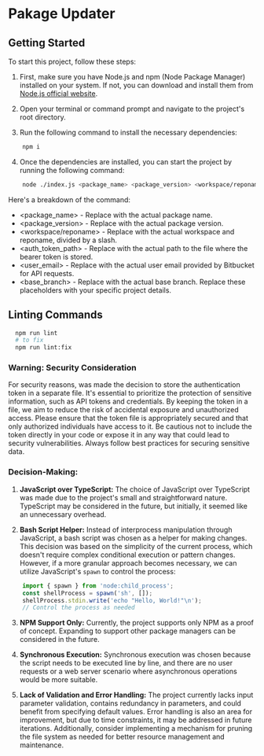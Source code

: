 # Pakage Updater

## Getting Started

To start this project, follow these steps:

1. First, make sure you have Node.js and npm (Node Package Manager) installed on your system. If not, you can download and install them from [Node.js official website](https://nodejs.org/).

2. Open your terminal or command prompt and navigate to the project's root directory.

3. Run the following command to install the necessary dependencies:

```bash
    npm i
```
4. Once the dependencies are installed, you can start the project by running the following command:
```bash
    node ./index.js <package_name> <package_version> <workspace/reponame> <auth_token_path> <user_email> <base_branch>
```
Here's a breakdown of the command:
- <package_name> - Replace with the actual package name.
- <package_version> - Replace with the actual package version.
- <workspace/reponame> - Replace with the actual workspace and reponame, divided by a slash.
- <auth_token_path> - Replace with the actual path to the file where the bearer token is stored.
- <user_email> - Replace with the actual user email provided by Bitbucket for API requests.
- <base_branch> - Replace with the actual base branch.
Replace these placeholders with your specific project details.

## Linting Commands
```bash
  npm run lint
  # to fix
  npm run lint:fix
```

### **Warning:** Security Consideration
For security reasons, was made the decision to store the authentication token in a separate file. It's essential to prioritize the protection of sensitive information, such as API tokens and credentials. By keeping the token in a file, we aim to reduce the risk of accidental exposure and unauthorized access. Please ensure that the token file is appropriately secured and that only authorized individuals have access to it. Be cautious not to include the token directly in your code or expose it in any way that could lead to security vulnerabilities. Always follow best practices for securing sensitive data.

### Decision-Making:
  1. **JavaScript over TypeScript:** The choice of JavaScript over TypeScript was made due to the project's small and straightforward nature. TypeScript may be considered in the future, but initially, it seemed like an unnecessary overhead.

  2. **Bash Script Helper:** Instead of interprocess manipulation through JavaScript, a bash script was chosen as a helper for making changes. This decision was based on the simplicity of the current process, which doesn't require complex conditional execution or pattern changes. However, if a more granular approach becomes necessary, we can utilize JavaScript's `spawn` to control the process:
  
  ```javascript
      import { spawn } from 'node:child_process';
      const shellProcess = spawn('sh', []);
      shellProcess.stdin.write('echo "Hello, World!"\n');
      // Control the process as needed
  ```

  3. **NPM Support Only:** Currently, the project supports only NPM as a proof of concept. Expanding to support other package managers can be considered in the future.

  4. **Synchronous Execution:** Synchronous execution was chosen because the script needs to be executed line by line, and there are no user requests or a web server scenario where asynchronous operations would be more suitable.

  5. **Lack of Validation and Error Handling:** The project currently lacks input parameter validation, contains redundancy in parameters, and could benefit from specifying default values. Error handling is also an area for improvement, but due to time constraints, it may be addressed in future iterations. Additionally, consider implementing a mechanism for pruning the file system as needed for better resource management and maintenance.
